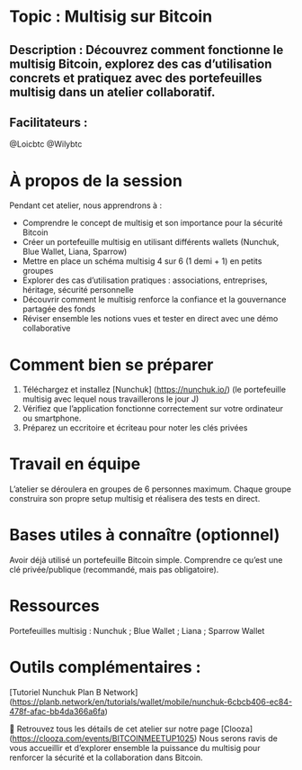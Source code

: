 # Topic : Multisig sur Bitcoin

## Description : Découvrez comment fonctionne le multisig Bitcoin, explorez des cas d’utilisation concrets et pratiquez avec des portefeuilles multisig dans un atelier collaboratif.


## Facilitateurs :
@Loicbtc
@Wilybtc

# À propos de la session

Pendant cet atelier, nous apprendrons à :
- Comprendre le concept de multisig et son importance pour la sécurité Bitcoin
- Créer un portefeuille multisig en utilisant différents wallets (Nunchuk, Blue Wallet, Liana, Sparrow)
- Mettre en place un schéma multisig 4 sur 6 (1 demi + 1) en petits groupes
- Explorer des cas d’utilisation pratiques : associations, entreprises, héritage, sécurité personnelle
- Découvrir comment le multisig renforce la confiance et la gouvernance partagée des fonds
- Réviser ensemble les notions vues et tester en direct avec une démo collaborative

# Comment bien se préparer
1. Téléchargez et installez [Nunchuk] (https://nunchuk.io/) (le portefeuille multisig avec lequel nous travaillerons le jour J)
2. Vérifiez que l’application fonctionne correctement sur votre ordinateur ou smartphone.
3. Préparez un eccritoire et écriteau pour noter les clés privées


# Travail en équipe
L’atelier se déroulera en groupes de 6 personnes maximum.
Chaque groupe construira son propre setup multisig et réalisera des tests en direct.

# Bases utiles à connaître (optionnel)
Avoir déjà utilisé un portefeuille Bitcoin simple.
Comprendre ce qu’est une clé privée/publique (recommandé, mais pas obligatoire).

# Ressources
Portefeuilles multisig :
Nunchuk ; Blue Wallet ; Liana ; Sparrow Wallet

# Outils complémentaires :
[Tutoriel Nunchuk Plan B Network] (https://planb.network/en/tutorials/wallet/mobile/nunchuk-6cbcb406-ec84-478f-afac-bb4da366a6fa)

📅 Retrouvez tous les détails de cet atelier sur notre page [Clooza] (https://clooza.com/events/BITCOINMEETUP1025)
Nous serons ravis de vous accueillir et d’explorer ensemble la puissance du multisig pour renforcer la sécurité et la collaboration dans Bitcoin.
